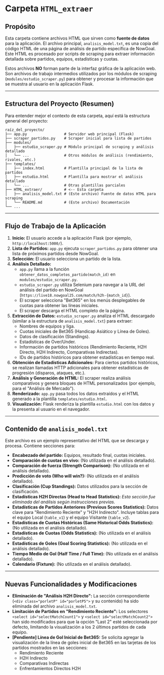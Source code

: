# Carpeta `HTML_extraer`

## Propósito

Esta carpeta contiene archivos HTML que sirven como **fuente de datos** para la aplicación. El archivo principal, `analisis_model.txt`, es una copia del código HTML de una página de análisis de partido específica de NowGoal. Este HTML es procesado por scripts de scraping para extraer información detallada sobre partidos, equipos, estadísticas y cuotas.

Estos archivos **NO** forman parte de la interfaz gráfica de la aplicación web. Son archivos de trabajo intermedios utilizados por los módulos de scraping (`modules/estudio_scraper.py`) para obtener y procesar la información que se muestra al usuario en la aplicación Flask.

---

## Estructura del Proyecto (Resumen)

Para entender mejor el contexto de esta carpeta, aquí está la estructura general del proyecto:

```
raíz_del_proyecto/
├── app.py                 # Servidor web principal (Flask)
├── scraper_partidos.py    # Scraper inicial para lista de partidos
├── modules/
│   ├── estudio_scraper.py # Módulo principal de scraping y análisis detallado
│   └── ...                # Otros módulos de análisis (rendimiento, rivales, etc.)
├── templates/
│   ├── index.html         # Plantilla principal de la lista de partidos
│   ├── estudio.html       # Plantilla para mostrar el análisis detallado
│   └── ...                # Otras plantillas parciales
├── HTML_extraer/          # <-- Esta carpeta
│   ├── analisis_model.txt # (Este archivo) Fuente de datos HTML para scraping
│   └── README.md          # (Este archivo) Documentación
└── ...
```

---

## Flujo de Trabajo de la Aplicación

1.  **Inicio:** El usuario accede a la aplicación Flask (por ejemplo, `http://localhost:5000/`).
2.  **Lista de Partidos:** `app.py` ejecuta `scraper_partidos.py` para obtener una lista de próximos partidos desde NowGoal.
3.  **Selección:** El usuario selecciona un partido de la lista.
4.  **Análisis Detallado:**
    *   `app.py` llama a la función `obtener_datos_completos_partido(match_id)` en `modules/estudio_scraper.py`.
    *   `estudio_scraper.py` utiliza Selenium para navegar a la URL del análisis del partido en NowGoal (`https://live18.nowgoal25.com/match/h2h-{match_id}`).
    *   El scraper selecciona "Bet365" en los menús desplegables de cuotas para obtener las líneas iniciales.
    *   El scraper descarga el HTML completo de la página.
5.  **Extracción de Datos:** `estudio_scraper.py` analiza el HTML descargado (similar a la estructura de `analisis_model.txt`) para extraer:
    *   Nombres de equipos y liga.
    *   Cuotas iniciales de Bet365 (Handicap Asiático y Línea de Goles).
    *   Datos de clasificación (Standings).
    *   Estadísticas de Over/Under.
    *   Información de partidos históricos (Rendimiento Reciente, H2H Directo, H2H Indirecto, Comparativas Indirectas).
    *   IDs de partidos históricos para obtener estadísticas en tiempo real.
6.  **Obtención de Estadísticas Adicionales:** Para ciertos partidos históricos, se realizan llamadas HTTP adicionales para obtener estadísticas de progresión (disparos, ataques, etc.).
7.  **Análisis y Generación de HTML:** El scraper realiza análisis comparativos y genera bloques de HTML personalizados (por ejemplo, para el "Análisis de Mercado").
8.  **Renderizado:** `app.py` pasa todos los datos extraídos y el HTML generado a la plantilla `templates/estudio.html`.
9.  **Visualización:** Flask renderiza la plantilla `estudio.html` con los datos y la presenta al usuario en el navegador.

---

## Contenido de `analisis_model.txt`

Este archivo es un ejemplo representativo del HTML que se descarga y procesa. Contiene secciones para:

*   **Encabezado del partido:** Equipos, resultado final, cuotas iniciales.
*   **Comparación de cuotas en vivo:** (No utilizada en el análisis detallado).
*   **Comparación de fuerza (Strength Comparison):** (No utilizada en el análisis detallado).
*   **Predicción de voto (Who will win?):** (No utilizada en el análisis detallado).
*   **Clasificación (Cup Standings):** Datos utilizados para la sección de clasificación.
*   **Estadísticas H2H Directas (Head to Head Statistics):** *Esta sección fue eliminada del análisis según instrucciones previas.*
*   **Estadísticas de Partidos Anteriores (Previous Scores Statistics):** Datos clave para "Rendimiento Reciente" y "H2H Indirecto". Incluye tablas para el equipo Local (`table_v1`) y el equipo Visitante (`table_v2`).
*   **Estadísticas de Cuotas Históricas (Same Historical Odds Statistics):** (No utilizada en el análisis detallado).
*   **Estadísticas de Cuotas (Odds Statistics):** (No utilizada en el análisis detallado).
*   **Estadísticas de Goles (Goal Scoring Statistics):** (No utilizada en el análisis detallado).
*   **Tiempo Medio de Gol (Half Time / Full Time):** (No utilizada en el análisis detallado).
*   **Calendario (Fixture):** (No utilizada en el análisis detallado).

---

## Nuevas Funcionalidades y Modificaciones

*   **Eliminación de "Análisis H2H Directo":** La sección correspondiente (`<div class="porletP" id="porletP5">` y su contenido) ha sido eliminada del archivo `analisis_model.txt`.
*   **Limitación de Partidos en "Rendimiento Reciente":** Los selectores `<select id="selectMatchCount1">` y `<select id="selectMatchCount2">` han sido modificados para que la opción "Last 2" esté seleccionada por defecto, limitando la visualización a los 2 últimos partidos de cada equipo.
*   **[Pendiente] Línea de Gol Inicial de Bet365:** Se solicita agregar la visualización de la línea de goles inicial de Bet365 en las tarjetas de los partidos mostrados en las secciones:
    *   Rendimiento Reciente
    *   H2H Indirecto
    *   Comparativas Indirectas
    *   Enfrentamientos Directos H2H
